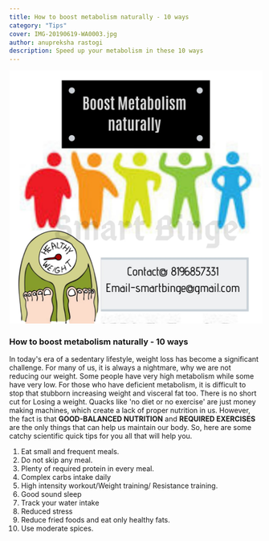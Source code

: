 ```yaml
---
title: How to boost metabolism naturally - 10 ways
category: "Tips"
cover: IMG-20190619-WA0003.jpg
author: anupreksha rastogi
description: Speed up your metabolism in these 10 ways
---
```


![Boost metabolism naturally graphic](./IMG-20190619-WA0003.jpg)

### How to boost metabolism naturally - 10 ways

In today's era of a sedentary lifestyle, weight loss has become a significant challenge. For many of us, it is always a nightmare, why we are not reducing our weight.
Some people have very high metabolism while some have very low. For those who have deficient metabolism, it is difficult to stop that stubborn increasing weight and visceral fat too.
There is no short cut for Losing a weight. Quacks like 'no diet or no exercise' are just money making machines, which create a lack of proper nutrition in us.
However, the fact is that **GOOD-BALANCED NUTRITION** and **REQUIRED EXERCISES** are the only things that can help us maintain our body.
So, here are some catchy scientific quick tips for you all that will help you.

1.  Eat small and frequent meals.
2.  Do not skip any meal.
3.  Plenty of required protein in every meal.
4.  Complex carbs intake daily
5.  High intensity workout/Weight training/ Resistance training.
6.  Good sound sleep
7.  Track your water intake
8.  Reduced stress
9.  Reduce fried foods and eat only healthy fats.
10. Use moderate spices.
